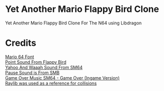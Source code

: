 # Yet Another Mario Flappy Bird Clone
Yet Another Mario Flappy Bird Clone For The N64 using Libdragon
# Credits
[Mario 64 Font](https://fontmeme.com/fonts/mario-64-font/) <br>
[Point Sound From Flappy Bird](https://www.sounds-resource.com/mobile/flappybird/sound/5309/) <br>
[Yahoo And Waaah Sound From SM64](https://www.sounds-resource.com/nintendo_64/mario64/sound/49119/) <br>
[Pause Sound is From SMB](https://www.youtube.com/watch?v=NtFKOJKtXLQ) <br>
[Game Over Music SM64 - Game Over (Ingame Version)](https://www.youtube.com/watch?v=jjooZOP38h4) <br>
[Raylib was used as a reference for collisions](https://github.com/raysan5/raylib/blob/ca33d495b334232c073a5778869c68400c2022fa/src/rshapes.c#L2271) <br>